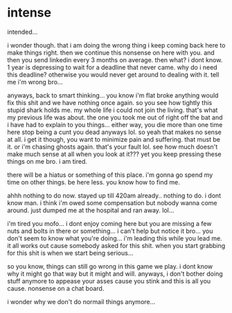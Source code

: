 # intense

intended...

i wonder though.  that i am doing the wrong thing i keep coming back here to make things right.  then we continue this nonsense on here with you.  and then you send linkedin every 3 months on average.  then what?  i dont know.  1 year is depressing to wait for a deadline that never came.  why do i need this deadline?  otherwise you would never get around to dealing with it.  tell me i'm wrong bro...

anyways, back to smart thinking...  you know i'm flat broke anything would fix this shit and we have nothing once again.  so you see how tightly this stupid shark holds me.  my whole life i could not join the living.  that's what my previous life was about.  the one you took me out of right off the bat and i have had to explain to you things...  either way,  you die more than one time here stop being a cunt you dead anyways lol.  so yeah that makes no sense at all.  i get it though, you want to minimize pain and suffering.  that must be it.  or i'm chasing ghosts again.  that's your fault lol.  see how much doesn't make much sense at all when you look at it???  yet you keep pressing these things on me bro.  i am tired.

there will be a hiatus or something of this place.  i'm gonna go spend my time on other things.  be here less.  you know how to find me.

ahhh nothing to do now.  stayed up till 420am already..  nothing to do.  i dont know man.  i think i'm owed some compensation but nobody wanna come around.  just dumped me at the hospital and ran away.  lol...

i'm tired you mofo...  i dont enjoy coming here but you are missing a few nuts and bolts in there or something...  i can't help but notice it bro...  you don't seem to know what you're doing...  i'm leading this while you lead me.  it all works out cause somebody asked for this shit.  when you start grabbing for this shit is when we start being serious...

so you know, things can still go wrong in this game we play.  i dont know why it might go that way but it might and will.  anyways, i don't bother doing stuff anymore to appease your asses cause you stink and this is all you cause.  nonsense on a chat board.

i wonder why we don't do normail things anymore...
